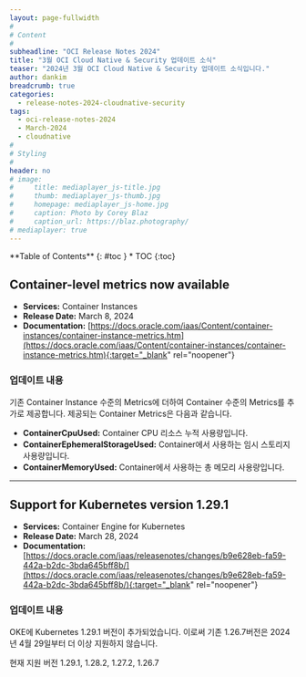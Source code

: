 ```yaml
---
layout: page-fullwidth
#
# Content
#
subheadline: "OCI Release Notes 2024"
title: "3월 OCI Cloud Native & Security 업데이트 소식"
teaser: "2024년 3월 OCI Cloud Native & Security 업데이트 소식입니다."
author: dankim
breadcrumb: true
categories:
  - release-notes-2024-cloudnative-security
tags:
  - oci-release-notes-2024
  - March-2024
  - cloudnative
#
# Styling
#
header: no
# image:
#     title: mediaplayer_js-title.jpg
#     thumb: mediaplayer_js-thumb.jpg
#     homepage: mediaplayer_js-home.jpg
#     caption: Photo by Corey Blaz
#     caption_url: https://blaz.photography/
# mediaplayer: true
---
```


<div class="panel radius" markdown="1">
**Table of Contents**
{: #toc }
*  TOC
{:toc}
</div>

## Container-level metrics now available
* **Services:** Container Instances
* **Release Date:** March 8, 2024
* **Documentation:** [https://docs.oracle.com/iaas/Content/container-instances/container-instance-metrics.htm](https://docs.oracle.com/iaas/Content/container-instances/container-instance-metrics.htm){:target="_blank" rel="noopener"}

### 업데이트 내용
기존 Container Instance 수준의 Metrics에 더하여 Container 수준의 Metrics를 추가로 제공합니다.
제공되는 Container Metrics은 다음과 같습니다.

* **ContainerCpuUsed:** Container CPU 리소스 누적 사용량입니다.
* **ContainerEphemeralStorageUsed:** Container에서 사용하는 임시 스토리지 사용량입니다.
* **ContainerMemoryUsed:** Container에서 사용하는 총 메모리 사용량입니다.

---

## Support for Kubernetes version 1.29.1
* **Services:** Container Engine for Kubernetes
* **Release Date:** March 28, 2024
* **Documentation:** [https://docs.oracle.com/iaas/releasenotes/changes/b9e628eb-fa59-442a-b2dc-3bda645bff8b/](https://docs.oracle.com/iaas/releasenotes/changes/b9e628eb-fa59-442a-b2dc-3bda645bff8b/){:target="_blank" rel="noopener"}

### 업데이트 내용
OKE에 Kubernetes 1.29.1 버전이 추가되었습니다. 이로써 기존 1.26.7버전은 2024년 4월 29일부터 더 이상 지원하지 않습니다.

현재 지원 버전 1.29.1, 1.28.2, 1.27.2, 1.26.7